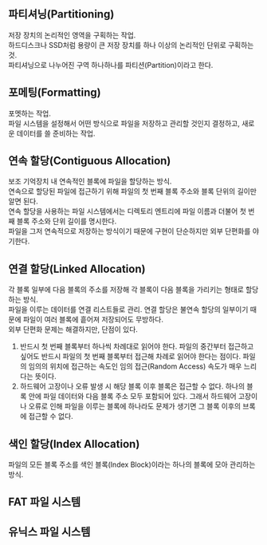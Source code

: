 ## 파티셔닝(Partitioning)  
저장 장치의 논리적인 영역을 구획하는 작업.  
하드디스크나 SSD처럼 용량이 큰 저장 장치를 하나 이상의 논리적인 단위로 구획하는 것.  
파티셔닝으로 나누어진 구역 하나하나를 파티션(Partition)이라고 한다.  

## 포메팅(Formatting)  
포멧하는 작업.  
파일 시스템을 설정해서 어떤 방식으로 파일을 저장하고 관리할 것인지 결정하고, 새로운 데이터를 쓸 준비하는 작업.  

## 연속 할당(Contiguous Allocation)  
보조 기억장치 내 연속적인 블록에 파일을 할당하는 방식.  
연속으로 할당된 파일에 접근하기 위해 파일의 첫 번째 블록 주소와 블록 단위의 길이만 알면 된다.  
연속 할당을 사용하는 파일 시스템에서는 디렉토리 엔트리에 파일 이름과 더불어 첫 번째 블록 주소와 단위 길이를 명시한다.  
파일을 그저 연속적으로 저장하는 방식이기 때문에 구현이 단순하지만 외부 단편화를 야기한다.  

## 연결 할당(Linked Allocation)  
각 블록 일부에 다음 블록의 주소를 저장해 각 블록이 다음 블록을 가리키는 형태로 할당하는 방식.  
파일을 이루는 데이터를 연결 리스트들로 관리. 연결 할당은 불연속 할당의 일부이기 때문에 파일이 여러 블록에 흩어져 저장되어도 무방하다.  
외부 단편화 문제는 해결하지만, 단점이 있다.  
1. 반드시 첫 번째 블록부터 하나씩 차례대로 읽어야 한다.
   파일의 중간부터 접근하고 싶어도 반드시 파일의 첫 번째 블록부터 접근해 차례로 읽어야 한다는 점이다.
   파일의 임의의 위치에 접근하는 속도인 임의 접근(Random Access) 속도가 매우 느리다는 뜻이다.
2. 하드웨어 고장이나 오류 발생 시 해당 블록 이후 블록은 접근할 수 없다.
   하나의 블록 안에 파일 데이터와 다음 블록 주소 모두 포함되어 있다.
   그래서 하드웨어 고장이나 오류로 인해 파일을 이루는 블록에 하나라도 문제가 생기면 그 블록 이후의 브록에 접근할 수 없다.
   
## 색인 할당(Index Allocation)  
파일의 모든 블록 주소를 색인 블록(Index Block)이라는 하나의 블록에 모아 관리하는 방식.  

## FAT 파일 시스템  
## 유닉스 파일 시스템  
